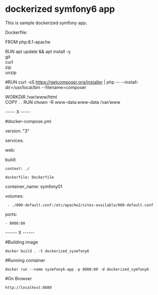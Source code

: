 # dockerized symfony6 app

This is sample dockerized symfony app.


Dockerfile: 


 FROM php:8.1-apache

  RUN apt update && apt install -y \
      git \
      curl \
      zip \
      unzip

 #RUN curl -sS https://getcomposer.org/installer | php -- --install-dir=/usr/local/bin --filename=composer 
   

  WORKDIR /var/www/html  
  COPY . .
  RUN chown -R www-data:www-data /var/www



----- X -----

#docker-compose.yml


version: "3"

services: 

  web:
  
   build: 
   
    context: ./
    
    dockerfile: Dockerfile
    
   container_name: symfony01
   
   volumes: 
   
     - ./000-default.conf:/etc/apache2/sites-available/000-default.conf
     
   ports: 
   
    - 8080:80



------ X ------



#Building image

	docker build . -t dockerized_sysmfony6

#Running container

	docker run --name sysmfony6-app -p 8080:80 -d dockerized_symfony6

#On Browser

	http://localhost:8080
